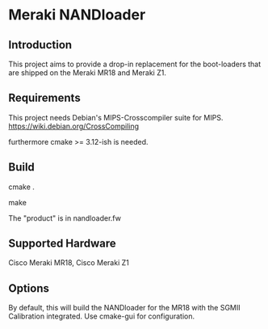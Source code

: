 # Meraki NANDloader

## Introduction

This project aims to provide a drop-in replacement for the boot-loaders
that are shipped on the Meraki MR18 and Meraki Z1.

## Requirements

This project needs Debian's MIPS-Crosscompiler suite for MIPS.
<https://wiki.debian.org/CrossCompiling>

furthermore cmake >= 3.12-ish is needed.

## Build

 cmake .

 make

 The "product" is in nandloader.fw

## Supported Hardware

Cisco Meraki MR18, Cisco Meraki Z1

## Options
By default, this will build the NANDloader for the MR18 with the
SGMII Calibration integrated. Use cmake-gui for configuration.
